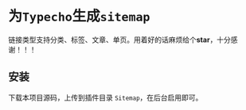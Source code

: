 # 为`Typecho`生成`sitemap`

链接类型支持分类、标签、文章、单页。用着好的话麻烦给个**star**，十分感谢！！！

## 安装

下载本项目源码，上传到插件目录 `Sitemap`，在后台启用即可。
